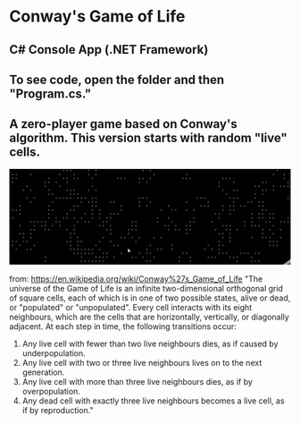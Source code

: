 # Conway's Game of Life
## C# Console App (.NET Framework)
## To see code, open the folder and then "Program.cs."
## A zero-player game based on Conway's algorithm. This version starts with random "live" cells.

![](example.gif)

from: https://en.wikipedia.org/wiki/Conway%27s_Game_of_Life 
"The universe of the Game of Life is an infinite two-dimensional orthogonal grid of square cells, each of which is in one of two possible states, alive or dead, or "populated" or "unpopulated". Every cell interacts with its eight neighbours, which are the cells that are horizontally, vertically, or diagonally adjacent. At each step in time, the following transitions occur:
1) Any live cell with fewer than two live neighbours dies, as if caused by underpopulation.
2) Any live cell with two or three live neighbours lives on to the next generation.
3) Any live cell with more than three live neighbours dies, as if by overpopulation.
4) Any dead cell with exactly three live neighbours becomes a live cell, as if by reproduction."